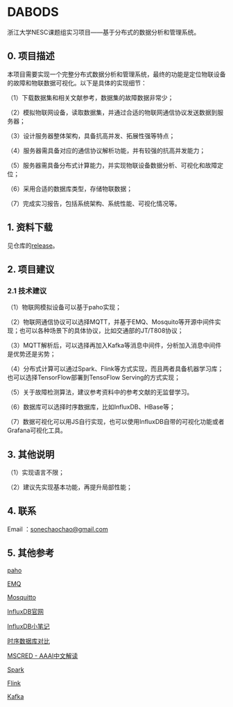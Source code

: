 # DABODS

浙江大学NESC课题组实习项目——基于分布式的数据分析和管理系统。

## 0. 项目描述

本项目需要实现一个完整分布式数据分析和管理系统，最终的功能是定位物联设备的故障和物联数据可视化。以下是具体的实现细节：

（1）下载数据集和相关文献参考，数据集的故障数据非常少；

（2）模拟物联网设备，读取数据集，并通过合适的物联网通信协议发送数据到服务器；

（3）设计服务器整体架构，具备抗高并发、拓展性强等特点；

（4）服务器需具备对应的通信协议解析功能，并有较强的抗高并发能力；

（5）服务器需具备分布式计算能力，并实现物联设备数据分析、可视化和故障定位；

（6）采用合适的数据库类型，存储物联数据；

（7）完成实习报告，包括系统架构、系统性能、可视化情况等。

## 1. 资料下载

见仓库的[release](https://github.com/Neyzoter/dabods/releases)。

## 2. 项目建议

### 2.1 技术建议

（1）物联网模拟设备可以基于paho实现；

（2）物联网通信协议可以选择MQTT，并基于EMQ、Mosquito等开源中间件实现；也可以各种场景下的具体协议，比如交通部的JT/T808协议；

（3）MQTT解析后，可以选择再加入Kafka等消息中间件，分析加入消息中间件是优势还是劣势；

（4）分布式计算可以通过Spark、Flink等方式实现，而且两者具备机器学习库；也可以选择TensorFlow部署到TensoFlow Serving的方式实现；

（5）关于故障检测算法，建议参考资料中的参考文献的无监督学习。

（6）数据库可以选择时序数据库，比如InfluxDB、HBase等；

（7）数据可视化可以用JS自行实现，也可以使用InfluxDB自带的可视化功能或者Grafana可视化工具。

## 3. 其他说明

（1）实现语言不限；

（2）建议先实现基本功能，再提升局部性能；

## 4. 联系

Email ：sonechaochao@gmail.com

## 5. 其他参考

[paho](https://github.com/eclipse?q=paho&type=&language=)

[EMQ](https://www.emqx.io/cn/)

[Mosquitto](https://mosquitto.org/)

[InfluxDB官网](https://www.influxdata.com/)

[InfluxDB小笔记](https://neyzoter.cn/wiki/InfluxDb/)

[时序数据库对比](https://neyzoter.cn/2019/09/14/Survey-On-Time-Series-DB/)

[MSCRED - AAAI中文解读](http://vlambda.com/wz_wJc078JGW6.html)

[Spark](http://spark.apache.org/)

[Flink](https://flink.apache.org/zh/flink-architecture.html)

[Kafka](http://kafka.apache.org/)